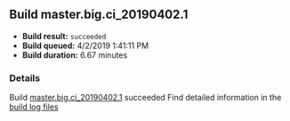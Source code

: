 ## Build master.big.ci_20190402.1
- **Build result:** `succeeded`
- **Build queued:** 4/2/2019 1:41:11 PM
- **Build duration:** 6.67 minutes
### Details
Build [master.big.ci_20190402.1](https://winappstudio.visualstudio.com/web/build.aspx?pcguid=a4ef43be-68ce-4195-a619-079b4d9834c2&builduri=vstfs%3a%2f%2f%2fBuild%2fBuild%2f27468) succeeded
Find detailed information in the [build log files](https://uwpctdiags.blob.core.windows.net/buildlogs/master.big.ci_20190402.1_logs.zip)
